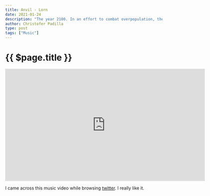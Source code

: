 ```yaml
---
title: Anvil - Lorn
date: 2021-01-24
description: "The year 2100. In an effort to combat overpopulation, the postmortem social network \"Anvil\" is released."
author: Christofer Padilla
type: post
tags: ["Music"]
---
```


# {{ $page.title }}

<div class="resp-container">
  <iframe class="resp-iframe" width="640" height="360" src="https://www.youtube.com/embed/CqaAs_3azSs" frameborder="0" allow="accelerometer; autoplay; clipboard-write; encrypted-media; gyroscope; picture-in-picture" allowfullscreen></iframe>
</div>

I came across this music video while browsing [twitter](https://twitter.com/ciaralondon_). I really like it.

<TagLinks />

<Comments />

